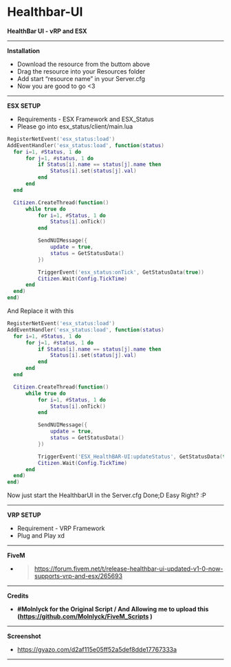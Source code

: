 # Healthbar-UI
**HealthBar UI - vRP and ESX**

------------------------------------------------------------------------
  
**Installation**
 - Download the resource from the buttom above
 - Drag the resource into your Resources folder
 - Add start “resource name” in your Server.cfg
 - Now you are good to go <3

------------------------------------------------------------------------

**ESX SETUP**
  - Requirements - ESX Framework and ESX_Status
  - Please go into esx_status/client/main.lua
  ```lua
RegisterNetEvent('esx_status:load')
AddEventHandler('esx_status:load', function(status)
	for i=1, #Status, 1 do
		for j=1, #status, 1 do
			if Status[i].name == status[j].name then
				Status[i].set(status[j].val)
			end
		end
	end

	Citizen.CreateThread(function()
		while true do
			for i=1, #Status, 1 do
				Status[i].onTick()
			end

			SendNUIMessage({
				update = true,
				status = GetStatusData()
			})

			TriggerEvent('esx_status:onTick', GetStatusData(true))
			Citizen.Wait(Config.TickTime)
		end
	end)
end)
```
And Replace it with this
  ```lua
RegisterNetEvent('esx_status:load')
AddEventHandler('esx_status:load', function(status)
	for i=1, #Status, 1 do
		for j=1, #status, 1 do
			if Status[i].name == status[j].name then
				Status[i].set(status[j].val)
			end
		end
	end

	Citizen.CreateThread(function()
		while true do
			for i=1, #Status, 1 do
				Status[i].onTick()
			end

			SendNUIMessage({
				update = true,
				status = GetStatusData()
			})

			TriggerEvent('ESX_HealthBAR-UI:updateStatus', GetStatusData(true))
			Citizen.Wait(Config.TickTime)
		end
	end)
end)
```
Now just start the HealthbarUI in the Server.cfg
Done;D Easy Right? :P

------------------------------------------------------------------------

**VRP SETUP**
  - Requirement - VRP Framework
  - Plug and Play xd
  
------------------------------------------------------------------------

**FiveM**
- > https://forum.fivem.net/t/release-healthbar-ui-updated-v1-0-now-supports-vrp-and-esx/265693

------------------------------------------------------------------------

**Credits**
- **#Molnlyck for the Original Script / And Allowing me to upload this (https://github.com/Molnlyck/FiveM_Scripts )**

------------------------------------------------------------------------

**Screenshot**
- https://gyazo.com/d2af115e05ff52a5def8dde17767333a

------------------------------------------------------------------------
